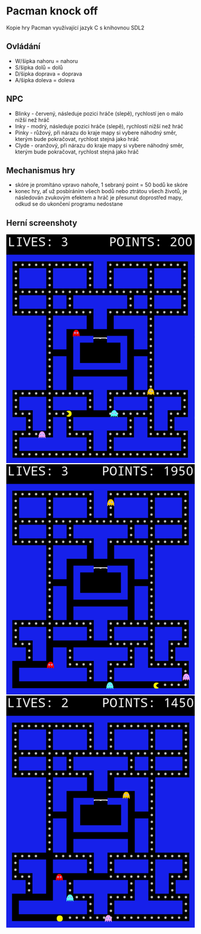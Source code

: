 # Pacman knock off

Kopie hry Pacman využívající jazyk C s knihovnou SDL2

## Ovládání

* W/šipka nahoru = nahoru
* S/šipka dolů = dolů
* D/šipka doprava = doprava
* A/šipka doleva = doleva

## NPC

* Blinky - červený, následuje pozici hráče (slepě), rychlostí jen o málo nižší než hráč
* Inky - modrý, následuje pozici hráče (slepě), rychlostí nižší než hráč
* Pinky - růžový, při nárazu do kraje mapy si vybere náhodný směr, kterým bude pokračovat, rychlost stejná jako hráč
* Clyde - oranžový, při nárazu do kraje mapy si vybere náhodný směr, kterým bude pokračovat, rychlost stejná jako hráč

## Mechanismus hry

* skóre je promítáno vpravo nahoře, 1 sebraný point = 50 bodů ke skóre
* konec hry, ať už posbíráním všech bodů nebo ztrátou všech životů, je následován zvukovým efektem a hráč je přesunut doprostřed mapy, odkud se do ukončení programu nedostane

## Herní screenshoty
![alt text](https://github.com/MartinOpa/pacman/blob/master/ukazka1.png?raw=true)
![alt text](https://github.com/MartinOpa/pacman/blob/master/ukazka2.png?raw=true)
![alt text](https://github.com/MartinOpa/pacman/blob/master/ukazka3.png?raw=true)
